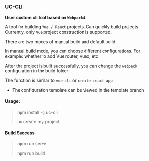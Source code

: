 ### UC-CLI

**User custom cli tool based on `Webpack4`**

A tool for building `Vue / React` projects. Can quickly build projects. Currently, only `Vue` project construction is supported.

There are two modes of manual build and default build.

In manual build mode, you can choose different configurations. For example: whether to add Vue router, vuex, etc

After the project is built successfully, you can change the `webpack` configuration in the build folder

The function is similar to `vue-cli` or  `create-react-app`

- The configuration template can be viewed in the template branch

#### Usage: 
> npm install -g uc-cli
> 
> uc create my-project

#### Build Success
> npm run serve
> 
> npm run build
